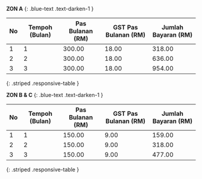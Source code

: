 **ZON A**
{: .blue-text .text-darken-1 }

| No  | Tempoh (Bulan) | Pas Bulanan (RM) | GST Pas Bulanan (RM) | Jumlah Bayaran (RM) |
| --- | ---            | ---              | ---                  | ---                 |
| 1   | 1              | 300.00           | 18.00                | 318.00              |
| 2   | 2              | 300.00           | 18.00                | 636.00              |
| 3   | 3              | 300.00           | 18.00                | 954.00              |
{: .striped .responsive-table }

**ZON B & C**
{: .blue-text .text-darken-1 }

| No  | Tempoh (Bulan) | Pas Bulanan (RM) | GST Pas Bulanan (RM) | Jumlah Bayaran (RM) |
| --- | ---            | ---              | ---                  | ---                 |
| 1   | 1              | 150.00           | 9.00                 | 159.00              |
| 2   | 2              | 150.00           | 9.00                 | 318.00              |
| 3   | 3              | 150.00           | 9.00                 | 477.00              |
{: .striped .responsive-table }


